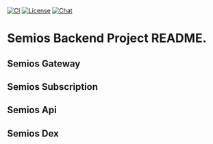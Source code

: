 [![CI](https://github.com/Semios-Protocol/SemiOS-Backend/actions/workflows/maven.yml/badge.svg)][gh-ci]
[![License](https://img.shields.io/badge/License-MIT-orange.svg)][mit-license]
[![Chat][tg-badge]][tg-url]

[mit-license]: https://opensource.org/license/mit/
[gh-ci]: https://github.com/Semios-Protocol/SemiOS-Backend/actions/workflows/maven.yml
[tg-url]:  https://t.me/c/2070866902/1
[tg-badge]: https://img.shields.io/badge/chat-telegram-blue
# Semios Backend Project README.

## Semios Gateway
## Semios Subscription
## Semios Api
## Semios Dex

